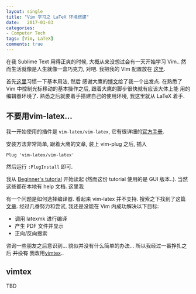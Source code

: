 ```yaml
---
layout: single
title: "Vim 学习之 LaTeX 环境搭建" 
date:   2017-01-03
categories:
- Computer Tech
tags: [Vim, LaTeX]
comments: true
---
```

在我 Sublime Text 用得正爽的时候, 大概从来没想过会有一天开始学习 Vim.. 
然而生活就像是人生就像一盒巧克力, 对吧. 我把我的 Vim 配置放在
[这里](https://github.com/CareF/vim-config). 

首先[这里](http://coolshell.cn/articles/5426.html)习惯一下基本用法, 然后
感谢大鹰的[博文](https://bigeagle.me/2015/05/vim-config/)给了我一个出发点. 
在熟悉了 Vim 中控制光标移动的基本操作之后, 跟着大鹰的脚步很快就有应该大体上能
用的编辑器环境了. 熟悉之后就要着手搭建自己的使用环境, 我这里就从 LaTeX 着手. 

## 不要用vim-latex... ## 
我一开始使用的插件是 `vim-latex/vim-latex`, 它有很详细的[官方手册](http://vim-latex.sourceforge.net/documentation/latex-suite/). 

安装方法非常简单, 跟着大鹰的文章, 装上 vim-plug 之后, 插入
```vimrc
Plug 'vim-latex/vim-latex' 
```
然后运行 `:PlugInstall` 即可.

我从 [Beginner's
tutorial](http://vim-latex.sourceforge.net/documentation/latex-suite-quickstart/)
开始读起 (然而这份 tutorial 使用的是 GUI 版本..). 
当然这些都在本地有 help 文档. 这里我

有一个问题是如何选择编译器. 看起来 vim-latex 并不支持. 搜索之下找到了这篇
[文章](http://www.jianshu.com/p/6ecb64bd4436). 
经过几番努力和尝试, 我还是没能在 Vim 内成功解决以下目标: 

- 调用 latexmk 进行编译
- 产生 PDF 文件并显示
- 正向/反向搜索

咨询一些朋友之后意识到... 貌似并没有什么简单的办法... 所以我经过一番挣扎之后
~~并没有~~ 我改用[vimtex](https://github.com/lervag/vimtex).. 

## vimtex ##
TBD
